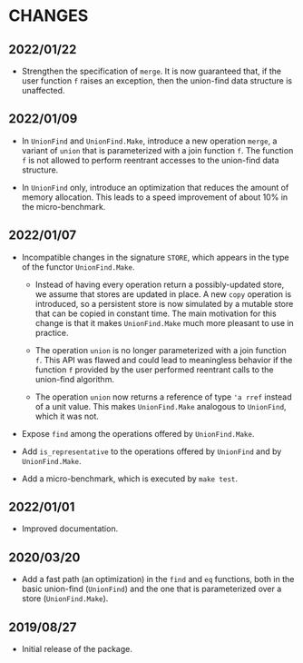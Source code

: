 # CHANGES

## 2022/01/22

* Strengthen the specification of `merge`. It is now guaranteed that,
  if the user function `f` raises an exception, then the union-find
  data structure is unaffected.

## 2022/01/09

* In `UnionFind` and `UnionFind.Make`, introduce a new operation `merge`,
  a variant of `union` that is parameterized with a join function `f`.
  The function `f` is not allowed to perform reentrant accesses to the
  union-find data structure.

* In `UnionFind` only, introduce an optimization that reduces the amount
  of memory allocation. This leads to a speed improvement of about 10%
  in the micro-benchmark.

## 2022/01/07

* Incompatible changes in the signature `STORE`, which appears in the type of
  the functor `UnionFind.Make`.

  - Instead of having every operation return a possibly-updated store, we
    assume that stores are updated in place. A new `copy` operation is
    introduced, so a persistent store is now simulated by a mutable store that
    can be copied in constant time. The main motivation for this change is
    that it makes `UnionFind.Make` much more pleasant to use in practice.

  - The operation `union` is no longer parameterized with a join function `f`.
    This API was flawed and could lead to meaningless behavior if the function
    `f` provided by the user performed reentrant calls to the union-find
    algorithm.

  - The operation `union` now returns a reference of type `'a rref` instead
    of a unit value. This makes `UnionFind.Make` analogous to `UnionFind`,
    which it was not.

* Expose `find` among the operations offered by `UnionFind.Make`.

* Add `is_representative` to the operations offered by `UnionFind`
  and by `UnionFind.Make`.

* Add a micro-benchmark, which is executed by `make test`.

## 2022/01/01

* Improved documentation.

## 2020/03/20

* Add a fast path (an optimization) in the `find` and `eq` functions, both in
  the basic union-find (`UnionFind`) and the one that is parameterized over a
  store (`UnionFind.Make`).

## 2019/08/27

* Initial release of the package.
